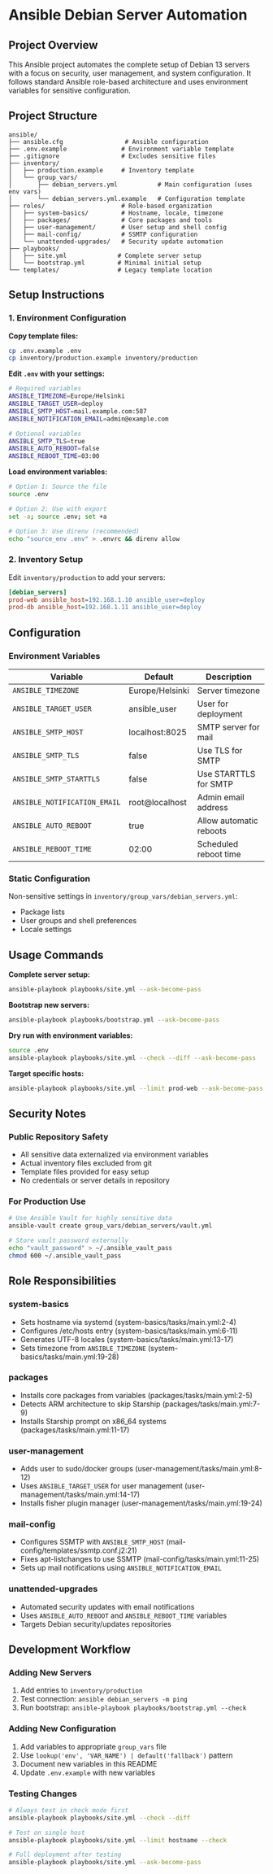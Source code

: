 # Ansible Debian Server Automation

## Project Overview

This Ansible project automates the complete setup of Debian 13 servers with a focus on security, user management, and system configuration. It follows standard Ansible role-based architecture and uses environment variables for sensitive configuration.

## Project Structure

```plain
ansible/
├── ansible.cfg                 # Ansible configuration
├── .env.example               # Environment variable template
├── .gitignore                 # Excludes sensitive files
├── inventory/
│   ├── production.example     # Inventory template
│   └── group_vars/
│       ├── debian_servers.yml           # Main configuration (uses env vars)
│       └── debian_servers.yml.example   # Configuration template
├── roles/                     # Role-based organization
│   ├── system-basics/         # Hostname, locale, timezone
│   ├── packages/              # Core packages and tools
│   ├── user-management/       # User setup and shell config
│   ├── mail-config/           # SSMTP configuration
│   └── unattended-upgrades/   # Security update automation
├── playbooks/
│   ├── site.yml              # Complete server setup
│   └── bootstrap.yml         # Minimal initial setup
└── templates/                # Legacy template location
```

## Setup Instructions

### 1. Environment Configuration

**Copy template files:**

```bash
cp .env.example .env
cp inventory/production.example inventory/production
```

**Edit `.env` with your settings:**

```bash
# Required variables
ANSIBLE_TIMEZONE=Europe/Helsinki
ANSIBLE_TARGET_USER=deploy
ANSIBLE_SMTP_HOST=mail.example.com:587
ANSIBLE_NOTIFICATION_EMAIL=admin@example.com

# Optional variables
ANSIBLE_SMTP_TLS=true
ANSIBLE_AUTO_REBOOT=false
ANSIBLE_REBOOT_TIME=03:00
```

**Load environment variables:**

```bash
# Option 1: Source the file
source .env

# Option 2: Use with export
set -a; source .env; set +a

# Option 3: Use direnv (recommended)
echo "source_env .env" > .envrc && direnv allow
```

### 2. Inventory Setup

Edit `inventory/production` to add your servers:

```ini
[debian_servers]
prod-web ansible_host=192.168.1.10 ansible_user=deploy
prod-db ansible_host=192.168.1.11 ansible_user=deploy
```

## Configuration

### Environment Variables

| Variable | Default | Description |
|----------|---------|-------------|
| `ANSIBLE_TIMEZONE` | Europe/Helsinki | Server timezone |
| `ANSIBLE_TARGET_USER` | ansible_user | User for deployment |
| `ANSIBLE_SMTP_HOST` | localhost:8025 | SMTP server for mail |
| `ANSIBLE_SMTP_TLS` | false | Use TLS for SMTP |
| `ANSIBLE_SMTP_STARTTLS` | false | Use STARTTLS for SMTP |
| `ANSIBLE_NOTIFICATION_EMAIL` | root@localhost | Admin email address |
| `ANSIBLE_AUTO_REBOOT` | true | Allow automatic reboots |
| `ANSIBLE_REBOOT_TIME` | 02:00 | Scheduled reboot time |

### Static Configuration

Non-sensitive settings in `inventory/group_vars/debian_servers.yml`:

- Package lists
- User groups and shell preferences
- Locale settings

## Usage Commands

**Complete server setup:**

```bash
ansible-playbook playbooks/site.yml --ask-become-pass
```

**Bootstrap new servers:**

```bash
ansible-playbook playbooks/bootstrap.yml --ask-become-pass
```

**Dry run with environment variables:**

```bash
source .env
ansible-playbook playbooks/site.yml --check --diff --ask-become-pass
```

**Target specific hosts:**

```bash
ansible-playbook playbooks/site.yml --limit prod-web --ask-become-pass
```

## Security Notes

### Public Repository Safety

- All sensitive data externalized via environment variables
- Actual inventory files excluded from git
- Template files provided for easy setup
- No credentials or server details in repository

### For Production Use

```bash
# Use Ansible Vault for highly sensitive data
ansible-vault create group_vars/debian_servers/vault.yml

# Store vault password externally
echo "vault_password" > ~/.ansible_vault_pass
chmod 600 ~/.ansible_vault_pass
```

## Role Responsibilities

### system-basics

- Sets hostname via systemd (system-basics/tasks/main.yml:2-4)
- Configures /etc/hosts entry (system-basics/tasks/main.yml:6-11)
- Generates UTF-8 locales (system-basics/tasks/main.yml:13-17)
- Sets timezone from `ANSIBLE_TIMEZONE` (system-basics/tasks/main.yml:19-28)

### packages  

- Installs core packages from variables (packages/tasks/main.yml:2-5)
- Detects ARM architecture to skip Starship (packages/tasks/main.yml:7-9)
- Installs Starship prompt on x86_64 systems (packages/tasks/main.yml:11-17)

### user-management

- Adds user to sudo/docker groups (user-management/tasks/main.yml:8-12)
- Uses `ANSIBLE_TARGET_USER` for user management (user-management/tasks/main.yml:14-17)
- Installs fisher plugin manager (user-management/tasks/main.yml:19-24)

### mail-config

- Configures SSMTP with `ANSIBLE_SMTP_HOST` (mail-config/templates/ssmtp.conf.j2:21)
- Fixes apt-listchanges to use SSMTP (mail-config/tasks/main.yml:11-25)
- Sets up mail notifications using `ANSIBLE_NOTIFICATION_EMAIL`

### unattended-upgrades

- Automated security updates with email notifications
- Uses `ANSIBLE_AUTO_REBOOT` and `ANSIBLE_REBOOT_TIME` variables
- Targets Debian security/updates repositories

## Development Workflow

### Adding New Servers

1. Add entries to `inventory/production`
2. Test connection: `ansible debian_servers -m ping`
3. Run bootstrap: `ansible-playbook playbooks/bootstrap.yml --check`

### Adding New Configuration

1. Add variables to appropriate `group_vars` file
2. Use `lookup('env', 'VAR_NAME') | default('fallback')` pattern
3. Document new variables in this README
4. Update `.env.example` with new variables

### Testing Changes

```bash
# Always test in check mode first
ansible-playbook playbooks/site.yml --check --diff

# Test on single host
ansible-playbook playbooks/site.yml --limit hostname --check

# Full deployment after testing
ansible-playbook playbooks/site.yml --ask-become-pass
```

